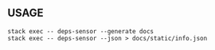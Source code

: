 ## USAGE

```
stack exec -- deps-sensor --generate docs
stack exec -- deps-sensor --json > docs/static/info.json
```

